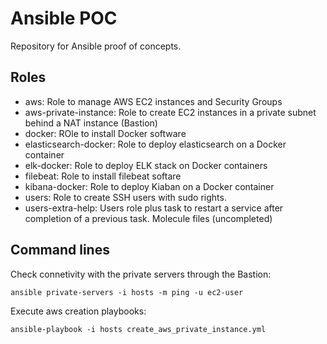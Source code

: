 # Ansible POC

Repository for Ansible proof of concepts.

## Roles

- aws: Role to manage AWS EC2 instances and Security Groups
- aws-private-instance: Role to create EC2 instances in a private subnet behind a NAT instance (Bastion)
- docker: ROle to install Docker software
- elasticsearch-docker: Role to deploy elasticsearch on a Docker container
- elk-docker: Role to deploy ELK stack on Docker containers
- filebeat: Role to install filebeat softare
- kibana-docker: Role to deploy Kiaban on a Docker container
- users: Role to create SSH users with sudo rights.
- users-extra-help: Users role plus task to restart a service after completion of a previous task. Molecule files (uncompleted)


## Command lines

Check connetivity with the private servers through the Bastion:

    ansible private-servers -i hosts -m ping -u ec2-user

Execute aws creation playbooks:

    ansible-playbook -i hosts create_aws_private_instance.yml
